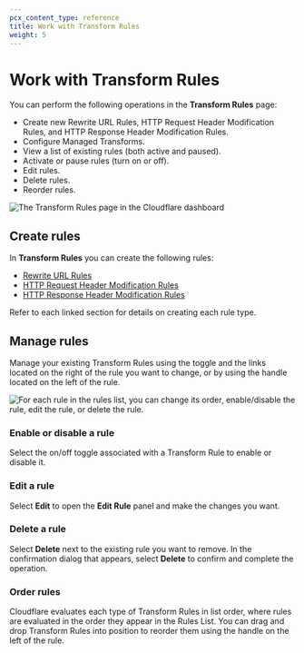 ```yaml
---
pcx_content_type: reference
title: Work with Transform Rules
weight: 5
---
```


# Work with Transform Rules

You can perform the following operations in the **Transform Rules** page:

- Create new Rewrite URL Rules, HTTP Request Header Modification Rules, and HTTP Response Header Modification Rules.
- Configure Managed Transforms.
- View a list of existing rules (both active and paused).
- Activate or pause rules (turn on or off).
- Edit rules.
- Delete rules.
- Reorder rules.

![The Transform Rules page in the Cloudflare dashboard](/images/rules/transform/transform-rules-tab.png)

## Create rules

In **Transform Rules** you can create the following rules:

- [Rewrite URL Rules](/rules/transform/url-rewrite/create-dashboard/)
- [HTTP Request Header Modification Rules](/rules/transform/request-header-modification/create-dashboard/)
- [HTTP Response Header Modification Rules](/rules/transform/response-header-modification/create-dashboard/)

Refer to each linked section for details on creating each rule type.

## Manage rules

Manage your existing Transform Rules using the toggle and the links located on the right of the rule you want to change, or by using the handle located on the left of the rule.

![For each rule in the rules list, you can change its order, enable/disable the rule, edit the rule, or delete the rule.](/images/rules/transform/rule-operations.png)

### Enable or disable a rule

Select the on/off toggle associated with a Transform Rule to enable or disable it.

### Edit a rule

Select **Edit** to open the **Edit Rule** panel and make the changes you want.

### Delete a rule

Select **Delete** next to the existing rule you want to remove. In the confirmation dialog that appears, select **Delete** to confirm and complete the operation.

### Order rules

Cloudflare evaluates each type of Transform Rules in list order, where rules are evaluated in the order they appear in the Rules List. You can drag and drop Transform Rules into position to reorder them using the handle on the left of the rule.

